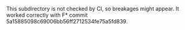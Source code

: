 This subdirectory is not checked by CI, so breakages might appear.
It worked correctly with F* commit 5a15885098c69006bb56ff2712534fe75a5fd839.
